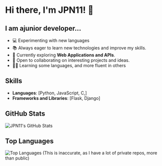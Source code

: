 
# Hi there, I'm JPN11! 👋

## I am ajunior developer...

- 💻 Experimenting with new languages
- 📚 Always eager to learn new technologies and improve my skills.
- 🌱 Currently exploring **Web Applications and APIs**.
- 🤝 Open to collaborating on interesting projects and ideas.
- 👨‍💻 Learning some languages, and more fluent in others

## Skills

- **Languages**: [Python, JavaScript, C,]
- **Frameworks and Libraries**: [Flask, Django]


## GitHub Stats

![JPN11's GitHub Stats](https://github-readme-stats.vercel.app/api?username=JPN11&show_icons=true&theme=radical)

## Top Languages

![Top Languages](https://github-readme-stats.vercel.app/api/top-langs/?username=JPN11&layout=compact&theme=radical)
(This is inaccurate, as I have a lot of private repos, more than public)


